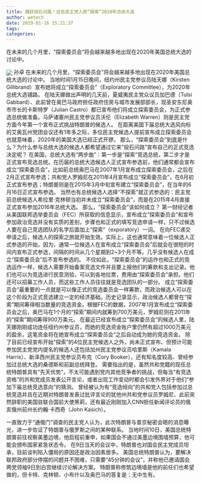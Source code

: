 ```yaml
---
title: 踊跃投石问路！这些民主党人欲“探索”2020年总统大选
author: wetech
date: 2019-01-16 15:21:37
tags: 
categories: 
---
```

在未来的几个月里，“探索委员会”将会越来越多地出现在2020年美国总统大选的讨论中。
<!-- more -->
<img align="center" border="0" src="https://imgcdn.yicai.com/uppics/images/2019/01/096bfd46f1de20002cde5ef80eaeae32.jpg" />
孙卓
在未来的几个月里，“探索委员会”将会越来越多地出现在2020年美国总统大选的讨论中。
当地时间1月15日晚间，纽约州民主党参议员陆天娜（Kirsten Gillibrand）宣布她将成立“探索委员会”（Exploratory Committee），为2020年总统大选铺路。
在陆天娜做出声明的几天前，夏威夷民主党众议员加巴德（Tulsi Gabbard）、此前曾在奥巴马政府担任政府住房与城市发展部部长，现圣安东尼奥市市长的卡斯特罗（Julian Castro）都已宣布他们将成立探索委员会，为正式参选总统做准备。马萨诸塞州民主党参议员沃伦（Elizabeth Warren）则是民主党方面今年第一个宣布正式挑战特朗普的候选人。
在距离美国下届总统大选风向标的艾奥瓦州党团会议还有1年多之际，多位民主党候选人提前宣布成立探索委员会也就意味着，2020年的美国大选已经正式开锣。
那么，“探索委员会”到底是什么？为什么参与总统大选的候选人都希望通过它来“投石问路”宣布自己的正式竞选决定呢？
在美国，总统大选有“两步曲”：第一步是“探索”竞选总统，第二步才是正式宣布竞选总统。在历届的总统大选候选人正式宣布参选前，他们通常都会宣布成立“探索委员会”，比如前总统奥巴马在2007年1月宣布成立探索委员会，之后在2月正式宣布参选；共和党人罗姆尼在2011年4月宣布成立“探索委员会”，在6月初正式宣布参选；特朗普则是在2015年3月中旬宣布建立“探索委员会”，在当年的6月16日正式宣布参选。
当然也有总统候选人选择“不探索”就正式参选的：民主党前总统候选人希拉里·克林顿当初并未成立“探索委员会”，而是在2015年4月直接正式宣布参加2016年总统大选。
那么，“探索委员会”该如何成立？
第一财经记者从美国联邦选举委员会（FEC）所获取的信息显示，宣布成立“探索委员会”和宣布参加政治竞选并没有实质的差别，步骤也和正式的填写竞选申请一样，只不过候选人要在自己竞选团队的名字后面加上“探索”（exporatory）一词。
在向FEC递交申请之后，候选人的探索之旅就开始生效。实际上，这也通常意味着一位候选人正式参选的开始，因为，通常一位候选人在宣布成立“探索委员会”后就会在很短的时间内宣布正式参选，间隔的时间从几个星期到2~3个月不等。几乎没有候选人在成立“探索委员会”后不宣布参选的。
不仅如此，“探索委员会”的运作也和正式的竞选运作一样，候选人需要开始备案竞选文件并且要上报他们的筹款和支出记录。他们也可以为竞选进行民意测验，可以到各地拉票，费用由“探索委员会”承担。他们还可以招募工作人员，而这些工作人员往往就是竞选团队的一部分。
成立“探索委员会”最重要的一点就是可以像正式的竞选委员会一样筹款，而政治候选人可以在这个阶段为正式竞选建立一定的经济基础。历史记录显示，政治候选人都曾在“探索”期间筹得相当数量的竞选资金。根据FEC的数据，2007年1月宣布成立“探索委员会之后，奥巴马在1个月的“探索”期间内就筹到700万美元，罗姆尼则在2011年的“探索”期间筹得900万美元。
在最近已经宣布成立“探索委员会”的候选人里，陆天娜刚刚成功连任纽约州参议员，而她的竞选资金账户里仍然有超过1000万美元的盈余，这笔资金将在她宣布成立“探索委员会”之后自动成为她的竞选资金。
除了目前已经宣布开始“探索”的4位民主党候选人之外，尚未正式宣布、但预计可能参加民主党党内提名的候选人还包括加州民主党参议员哈里斯（Kamala Harris）、新泽西州民主党参议员布克（Cory Booker），还有知名度较高、曾经参加过总统大选的桑德斯和前副总统拜登。
需要指出的是，虽然共和党籍的现任总统特朗普具有“先天优势”，不太可能遇到党内其他竞争者的挑战，但每当“有竞选资格”的共和党成员发表公开言论，或者出现工作变动时都会引发外界对于他们“参加下届总统竞选意向”的猜测。
曾经被认为有“竞选倾向”的共和党人包括参加过总统竞选并且在近期对特朗普发表过批评言论的犹他州共和党参议员罗姆尼、此前突然辞职的美国驻联合国前大使黑莉，还有最近刚刚加入CNN担任新闻评论员的俄亥俄州前州长约翰·卡西奇（John Kasich）。
 
 
一直致力于“通俄门”调查的民主党人认为，此次特朗普与普京秘密会晤的消息曝光，进一步佐证了特朗普与俄罗斯之间的某种联系。
当地时间10日，美国总统特朗普前往视察美墨边境，他启程前重申，如果国会不通过美墨边境围墙预算，他可能会颁布国家紧急状态令。
在9日当天的会议中，特朗普也对国会民主党成员坦承，目前谈判陷入僵局的原因还是政治因素居多。
美国总统特朗普认为，要解决联邦政府部分停摆的问题并不困难，只需要“45分钟的会议”，并称他已邀请国会两党领袖9日到白宫继续讨论解决方案。
特朗普称修筑边境墙是他的前任们也希望做的，但卡特、克林顿、小布什以及奥巴马的答复是：无中生有。
